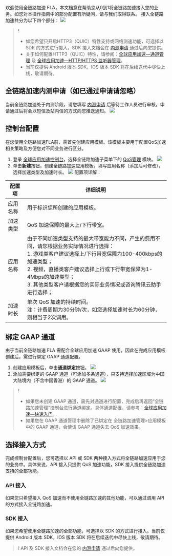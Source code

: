 
欢迎使用全链路加速 FLA，本文档意在帮助您从0到1将全链路加速接入您的业务。如您对本操作指南中的部分配置有所疑问，请与我们取得联系。
接入全链路加速共分为以下四个部分：
![](https://qcloudimg.tencent-cloud.cn/raw/e691fcbd558f6226632f44f1ef8541fa.png)

>!
>- 如您希望只开启HTTP3（QUIC）特性支持或网络测速功能，可选择以 SDK 的方式进行接入，SDK 接入文档会在 [内测申请](https://cloud.tencent.com/apply/p/5yhsncp7q3) 通过后向您提供。
>- 关于如何配置HTTP3（QUIC）特性，请参阅：[全球应用加速—通道管理](https://cloud.tencent.com/document/product/608/67743) 及 [全球应用加速—HTTP/HTTPS 监听器管理](https://cloud.tencent.com/document/product/608/17539)。
>- 当前仅提供 Android 版本 SDK，IOS 版本 SDK 将在后续迭代中尽快上线，敬请期待。


## 全链路加速内测申请（如已通过申请请忽略）
当前全链路加速处于内测阶段，请您填写 [内测申请](https://cloud.tencent.com/apply/p/5yhsncp7q3) 后等待工作人员进行审核，申请通过后将会以短信及站内信的方式向您推送通知。
![](https://qcloudimg.tencent-cloud.cn/raw/75e01d8ea07b889d0e0b9cad894e99a6.png)

## 控制台配置
在您使用全链路加速FLA前，需首先创建应用模板。该模板主要用于配置QoS加速相关策略及方便您对不同业务进行区分。

1.	登录 [全球应用加速控制台](https://console.cloud.tencent.com/gaap)，选择全链路加速子菜单下的 [QoS管理](https://console.cloud.tencent.com/gaap/fla) 模块。
![](https://qcloudimg.tencent-cloud.cn/raw/598bc0182c63720a0a3dab84885ca14d.png)
2.	单击**新建**按钮，创建全链路加速应用模板，填写应用名称（添加后可修改），选择加速类型及加速时长。
![](https://qcloudimg.tencent-cloud.cn/raw/96b8328a11407d0606aae1842a7a2ce2.png)
配置项详解：


| 配置项 |详细说明 | 
|---------|---------|
| 应用名称 | 用于标识您所创建的应用模板。 |
| 加速类型 | QoS 加速保障的最大上/下行带宽。 |
| 应用名称 | 由于不同加速类型支持的最大带宽能力不同，产生的费用不同，请您根据业务实际情况进行选择：<br>1.	游戏类客户建议选择上/下行带宽保障为100-400kbps的加速类型；<br>2.	视频，直播类客户建议选择上行或下行带宽保障为1-4Mbps的加速类型；<br>3.	其他类型客户请根据您的实际业务情况或咨询腾讯云助手进行选择； |
| 加速时长 | 单次 QoS 加速的持续时间。<br>注：计费周期为30分钟/次，如您选择加速时长为60分钟，则相当于2次调用。 |


	

## 绑定 GAAP 通道
由于当前全链路加速 FLA 需配合全球应用加速 GAAP 使用，因此在完成应用模板创建后，需进行绑定 GAAP 通道配置。
1.	创建应用模板后，单击**通道绑定**按钮。
![](https://qcloudimg.tencent-cloud.cn/raw/295d62e0d35181a487fa3822ffb6e6c6.png)
2.	添加需要绑定的 GAAP 通道（可添加多条通道），只支持选择加速区域为中国大陆境内（不含中国香港）的 GAAP 通道。
![](https://qcloudimg.tencent-cloud.cn/raw/88185106fcab0af7264ffb6afd4dc2a0.png)

>!
>- 如果您未创建 GAAP 通道，需先对通道进行配置，完成后再返回“全链路加速管理”控制台进行通道绑定。具体通道配置，请参考：[全球应用加速—快速入门](https://cloud.tencent.com/document/product/608/17849)。
>- 如果您在 GAAP 通道管理中删除了已绑定在  全链路加速管理>应用模板  中的 GAAP 通道，会使该 GAAP 通道失去 QoS 加速效果。

## 选择接入方式
完成控制台配置后，您可选择以 API 或 SDK 两种接入方式将全链路加速应用于您的业务中。具体来说，API 接入只提供 QoS 加速功能，SDK 接入提供全链路加速支持的全部功能。

### API 接入
如果您只希望接入 QoS 加速而不使用全链路加速的其他功能，可以通过调用 API 的方式接入全链路加速。

### SDK 接入
如果您希望使用全链路加速的全部功能，可选择以 SDK 的方式进行接入。当前仅提供 Android 版本 SDK，IOS 版本 SDK 将在后续迭代中尽快上线，敬请期待。

>! API 及 SDK 接入文档会在您的 [内测申请](https://cloud.tencent.com/apply/p/5yhsncp7q3) 通过后向您提供。

